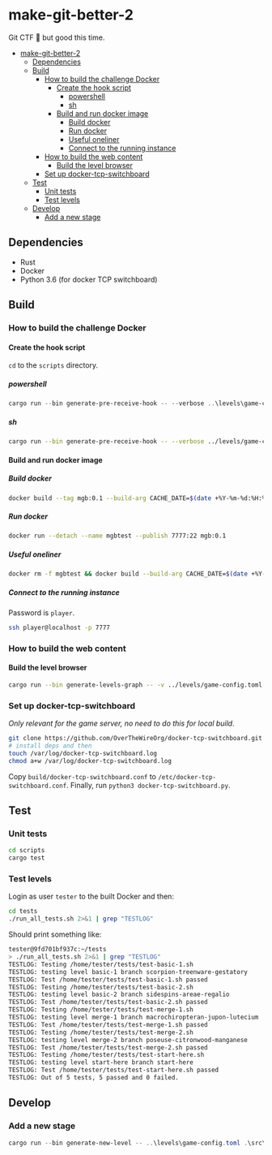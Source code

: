 # make-git-better-2

Git CTF 🚩 but good this time.

- [make-git-better-2](#make-git-better-2)
  - [Dependencies](#dependencies)
  - [Build](#build)
    - [How to build the challenge Docker](#how-to-build-the-challenge-docker)
      - [Create the hook script](#create-the-hook-script)
        - [powershell](#powershell)
        - [sh](#sh)
      - [Build and run docker image](#build-and-run-docker-image)
        - [Build docker](#build-docker)
        - [Run docker](#run-docker)
        - [Useful oneliner](#useful-oneliner)
        - [Connect to the running instance](#connect-to-the-running-instance)
    - [How to build the web content](#how-to-build-the-web-content)
      - [Build the level browser](#build-the-level-browser)
    - [Set up docker-tcp-switchboard](#set-up-docker-tcp-switchboard)
  - [Test](#test)
    - [Unit tests](#unit-tests)
    - [Test levels](#test-levels)
  - [Develop](#develop)
    - [Add a new stage](#add-a-new-stage)

## Dependencies

- Rust
- Docker
- Python 3.6 (for docker TCP switchboard)

## Build

### How to build the challenge Docker

#### Create the hook script

`cd` to the `scripts` directory.

##### powershell

```powershell
cargo run --bin generate-pre-receive-hook -- --verbose ..\levels\game-config.toml .\src\bin\templates\hook.tmpl
```

##### sh

```sh
cargo run --bin generate-pre-receive-hook -- --verbose ../levels/game-config.toml src/bin/templates/hook.tmpl
```

#### Build and run docker image

##### Build docker

```sh
docker build --tag mgb:0.1 --build-arg CACHE_DATE=$(date +%Y-%m-%d:%H:%M:%S) .
```

##### Run docker

```sh
docker run --detach --name mgbtest --publish 7777:22 mgb:0.1
```

##### Useful oneliner

```sh
docker rm -f mgbtest && docker build --build-arg CACHE_DATE=$(date +%Y-%m-%d:%H:%M:%S%z) --tag mgb:0.1 . && docker run --detach --name mgbtest --publish 7777:22 mgb:0.1
```

##### Connect to the running instance

Password is `player`.

```sh
ssh player@localhost -p 7777
```

### How to build the web content

#### Build the level browser

```sh
cargo run --bin generate-levels-graph -- -v ../levels/game-config.toml src/bin/templates/graph.tmpl
```

### Set up docker-tcp-switchboard

*Only relevant for the game server, no need to do this for local build*.

```sh
git clone https://github.com/OverTheWireOrg/docker-tcp-switchboard.git
# install deps and then
touch /var/log/docker-tcp-switchboard.log
chmod a+w /var/log/docker-tcp-switchboard.log
```

Copy `build/docker-tcp-switchboard.conf` to `/etc/docker-tcp-switchboard.conf`. Finally, run `python3 docker-tcp-switchboard.py`.

## Test

### Unit tests

```sh
cd scripts
cargo test
```

### Test levels

Login as user `tester` to the built Docker and then:

```sh
cd tests
./run_all_tests.sh 2>&1 | grep "TESTLOG"
```

Should print something like:

```sh
tester@9fd701bf937c:~/tests
> ./run_all_tests.sh 2>&1 | grep "TESTLOG"
TESTLOG: Testing /home/tester/tests/test-basic-1.sh
TESTLOG: testing level basic-1 branch scorpion-treenware-gestatory
TESTLOG: Test /home/tester/tests/test-basic-1.sh passed
TESTLOG: Testing /home/tester/tests/test-basic-2.sh
TESTLOG: testing level basic-2 branch sidespins-areae-regalio
TESTLOG: Test /home/tester/tests/test-basic-2.sh passed
TESTLOG: Testing /home/tester/tests/test-merge-1.sh
TESTLOG: testing level merge-1 branch macrochiropteran-jupon-lutecium
TESTLOG: Test /home/tester/tests/test-merge-1.sh passed
TESTLOG: Testing /home/tester/tests/test-merge-2.sh
TESTLOG: testing level merge-2 branch poseuse-citronwood-manganese
TESTLOG: Test /home/tester/tests/test-merge-2.sh passed
TESTLOG: Testing /home/tester/tests/test-start-here.sh
TESTLOG: testing level start-here branch start-here
TESTLOG: Test /home/tester/tests/test-start-here.sh passed
TESTLOG: Out of 5 tests, 5 passed and 0 failed.
```

## Develop

### Add a new stage

```powershell powershell
cargo run --bin generate-new-level -- ..\levels\game-config.toml .\src\bin\templates\level_checker.tmpl .\src\bin\templates\level_test.tmpl .\src\bin\templates\level_page.tmpl .\src\bin\resources\words_alpha.txt ..\levels\ -v
```
